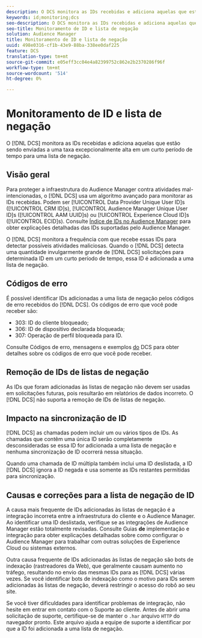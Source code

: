 ```yaml
---
description: O DCS monitora as IDs recebidas e adiciona aquelas que estão sendo enviadas a uma taxa excepcionalmente alta durante um curto período de tempo para uma lista de negação.
keywords: id;monitoring;dcs
seo-description: O DCS monitora as IDs recebidas e adiciona aquelas que estão sendo enviadas a uma taxa excepcionalmente alta durante um curto período de tempo para uma lista de negação.
seo-title: Monitoramento de ID e lista de negação
solution: Audience Manager
title: Monitoramento de ID e lista de negação
uuid: 498e0316-cf1b-43e9-88ba-338ee0daf225
feature: DCS
translation-type: tm+mt
source-git-commit: e05eff3cc04e4a82399752c862e2b2370286f96f
workflow-type: tm+mt
source-wordcount: '514'
ht-degree: 0%

---
```



# Monitoramento de ID e lista de negação

O [!DNL DCS] monitora as IDs recebidas e adiciona aquelas que estão sendo enviadas a uma taxa excepcionalmente alta em um curto período de tempo para uma lista de negação.

## Visão geral

Para proteger a infraestrutura do Audience Manager contra atividades mal-intencionadas, o [!DNL DCS] usa um algoritmo avançado para monitorar as IDs recebidas. Podem ser [!UICONTROL Data Provider Unique User ID]s ([!UICONTROL CRM ID]s), [!UICONTROL Audience Manager Unique User ID]s ([!UICONTROL AAM UUID]s) ou [!UICONTROL Experience Cloud ID]s ([!UICONTROL ECID]s). Consulte [Índice de IDs no Audience Manager](../../../reference/ids-in-aam.md) para obter explicações detalhadas das IDs suportadas pelo Audience Manager.

O [!DNL DCS] monitora a frequência com que recebe essas IDs para detectar possíveis atividades maliciosas. Quando o [!DNL DCS] detecta uma quantidade invulgarmente grande de [!DNL DCS] solicitações para determinada ID em um curto período de tempo, essa ID é adicionada a uma lista de negação.

## Códigos de erro

É possível identificar IDs adicionadas a uma lista de negação pelos códigos de erro recebidos do [!DNL DCS]. Os códigos de erro que você pode receber são:

* 303: ID do cliente bloqueado;
* 306: ID de dispositivo declarada bloqueada;
* 307: Operação de perfil bloqueada para ID.

Consulte Códigos de erro, mensagens e exemplos [do](dcs-error-codes.md) DCS para obter detalhes sobre os códigos de erro que você pode receber.

## Remoção de IDs de listas de negação

As IDs que foram adicionadas às listas de negação não devem ser usadas em solicitações futuras, pois resultarão em relatórios de dados incorreto. O [!DNL DCS] não suporta a remoção de IDs de listas de negação.

## Impacto na sincronização de ID

[!DNL DCS] as chamadas podem incluir um ou vários tipos de IDs. As chamadas que contêm uma única ID serão completamente desconsideradas se essa ID for adicionada a uma lista de negação e nenhuma sincronização de ID ocorrerá nessa situação.

Quando uma chamada de ID múltipla também inclui uma ID deslistada, a ID [!DNL DCS] ignora a ID negada e usa somente as IDs restantes permitidas para sincronização.

## Causas e correções para a lista de negação de ID

A causa mais frequente de IDs adicionadas às listas de negação é a integração incorreta entre a infraestrutura do cliente e o Audience Manager. Ao identificar uma ID deslistada, verifique se as integrações de Audience Manager estão totalmente revisadas. Consulte Guias **de** implementação e integração para obter explicações detalhadas sobre como configurar o Audience Manager para trabalhar com outras soluções de Experience Cloud ou sistemas externos.

Outra causa frequente de IDs adicionadas às listas de negação são bots de indexação (rastreadores da Web), que geralmente causam aumento no tráfego, resultando no envio das mesmas IDs para as [!DNL DCS] várias vezes. Se você identificar bots de indexação como o motivo para IDs serem adicionadas às listas de negação, deverá restringir o acesso do robô ao seu site.

Se você tiver dificuldades para identificar problemas de integração, não hesite em entrar em contato com o Suporte ao cliente. Antes de abrir uma solicitação de suporte, certifique-se de manter o `.har` arquivo `HTTP` do navegador pronto. Este arquivo ajuda a equipe de suporte a identificar por que a ID foi adicionada a uma lista de negação.
